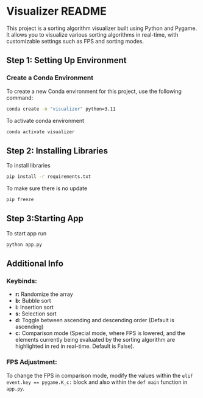 # Visualizer README

This project is a sorting algorithm visualizer built using Python and Pygame. It allows you to visualize various sorting algorithms in real-time, with customizable settings such as FPS and sorting modes.

## Step 1: Setting Up Environment

### Create a Conda Environment
To create a new Conda environment for this project, use the following command:

```sh
conda create -n "visualizer" python=3.11
```
To activate conda environment
```bash
conda activate visualizer
```

## Step 2: Installing Libraries
To install libraries
```bash
pip install -r requirements.txt
```
To make sure there is no update
```bash
pip freeze
```

## Step 3:Starting App
To start app run
```bash
python app.py
```

## Additional Info

### Keybinds:

*   **r:** Randomize the array
*   **b:** Bubble sort
*   **i:** Insertion sort
*   **s:** Selection sort
*   **d:** Toggle between ascending and descending order (Default is ascending)
*   **c:** Comparison mode (Special mode, where FPS is lowered, and the elements currently being evaluated by the sorting algorithm are highlighted in red in real-time. Default is False).

### FPS Adjustment:

To change the FPS in comparison mode, modify the values within the `elif event.key == pygame.K_c:` block and also within the `def main` function in `app.py`.
